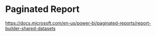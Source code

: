 # Paginated Report
https://docs.microsoft.com/en-us/power-bi/paginated-reports/report-builder-shared-datasets
